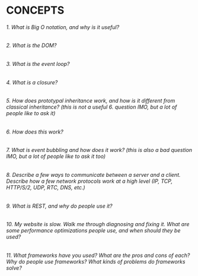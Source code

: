# CONCEPTS

###### 1. What is Big O notation, and why is it useful?
###### 2. What is the DOM?
###### 3. What is the event loop?
###### 4. What is a closure?
###### 5. How does prototypal inheritance work, and how is it different from classical inheritance? (this is not a useful 6. question IMO, but a lot of people like to ask it)
###### 6. How does this work?
###### 7. What is event bubbling and how does it work? (this is also a bad question IMO, but a lot of people like to ask it too)
###### 8. Describe a few ways to communicate between a server and a client. Describe how a few network protocols work at a high level (IP, TCP, HTTP/S/2, UDP, RTC, DNS, etc.)
###### 9. What is REST, and why do people use it?
###### 10. My website is slow. Walk me through diagnosing and fixing it. What are some performance optimizations people use, and when should they be used?
###### 11. What frameworks have you used? What are the pros and cons of each? Why do people use frameworks? What kinds of problems do frameworks solve?
